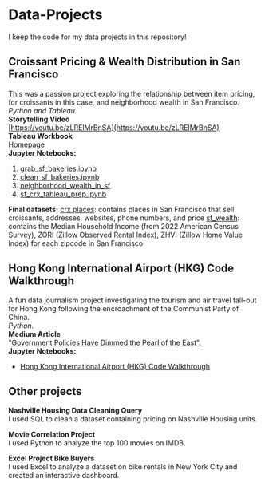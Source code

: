 # Data-Projects
I keep the code for my data projects in this repository!

## Croissant Pricing & Wealth Distribution in San Francisco   
This was a passion project exploring the relationship between item pricing, for croissants in this case, and neighborhood wealth in San Francisco.   
_Python and Tableau._   
**Storytelling Video**   
[https://youtu.be/zLRElMrBnSA](https://youtu.be/zLRElMrBnSA)   
**Tableau Workbook**   
[Homepage](https://public.tableau.com/views/sf_croissant_project/homepage?:language=en-US&:sid=&:redirect=auth&:display_count=n&:origin=viz_share_link)   
**Jupyter Notebooks:**   
1. [grab_sf_bakeries.ipynb](https://github.com/rebeccatruong7/Data-Projects/blob/main/grab_sf_bakeries.ipynb)   
2. [clean_sf_bakeries.ipynb](https://github.com/rebeccatruong7/Data-Projects/blob/main/clean_sf_bakeries.ipynb)   
3. [neighborhood_wealth_in_sf](https://github.com/rebeccatruong7/Data-Projects/blob/main/neighborhood_wealth_in_sf.ipynb)   
4. [sf_crx_tableau_prep.ipynb](https://github.com/rebeccatruong7/Data-Projects/blob/main/sf_crx_tableau_prep.ipynb)   


**Final datasets:** 
[crx places](https://github.com/rebeccatruong7/Data-Projects/blob/main/crx_places.csv): contains places in San Francisco that sell croissants, addresses, websites, phone numbers, and price
[sf_wealth](https://github.com/rebeccatruong7/Data-Projects/blob/main/sf_wealth.csv): contains the Median Household Income (from 2022 American Census Survey), ZORI (Zillow Observed Rental Index), ZHVI (Zillow Home Value Index) for each zipcode in San Francisco

## Hong Kong International Airport (HKG) Code Walkthrough   
A fun data journalism project investigating the tourism and air travel fall-out for Hong Kong following the encroachment of the Communist Party of China.    
_Python._   
**Medium Article**    
["Government Policies Have Dimmed the Pearl of the East"](https://medium.com/@rebecca.truong).   
**Jupyter Notebooks:**   
  + [Hong Kong International Airport (HKG) Code Walkthrough](https://github.com/rebeccatruong7/Data-Projects/blob/main/HKG%20Code%20Walkthrough.ipynb)   

## Other projects   
**Nashville Housing Data Cleaning Query**   
I used SQL to clean a dataset containing pricing on Nashville Housing units.

**Movie Correlation Project**   
I used Python to analyze the top 100 movies on IMDB. 

**Excel Project Bike Buyers**   
I used Excel to analyze a dataset on bike rentals in New York City and created an interactive dashboard. 

